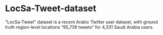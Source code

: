 # LocSa-Tweet-dataset
"LocSa-Tweet" dataset is a recent Arabic Twitter user dataset, with ground truth region-level locations “95,739 tweets” for 4,331 Saudi Arabia users. 
